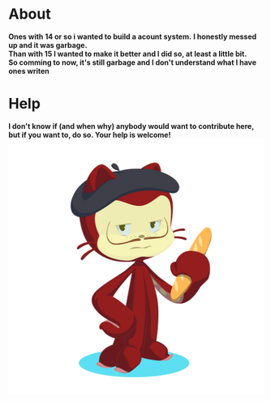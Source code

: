 # About
**Ones with 14 or so i wanted to build a acount system.**
**I honestly messed up and it was garbage.**\
**Than with 15 I wanted to make it better and I did so, at least a little bit.**\
**So comming to now, it's still garbage and I don't understand what I have ones writen**
# Help
**I don't know if (and when why) anybody would want to contribute here, but if you want to, do so. Your help is welcome!**
![My France Octocat](my_octocat.png)

